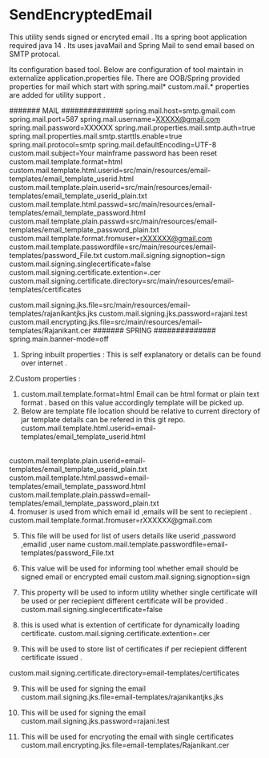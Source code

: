 # SendEncryptedEmail
This utility sends signed or encryted email .
Its a spring boot application required java 14 .
Its uses javaMail and Spring Mail to send email based on SMTP protocal.

Its configuration based tool. Below are configuration of tool maintain in externalize application.properties file.
There are OOB/Spring provided properties for mail which start with spring.mail*
custom.mail.* properties are added for utility support .


####### MAIL ##############
spring.mail.host=smtp.gmail.com
spring.mail.port=587
spring.mail.username=XXXXX@gmail.com
spring.mail.password=XXXXXX
spring.mail.properties.mail.smtp.auth=true
spring.mail.properties.mail.smtp.starttls.enable=true
spring.mail.protocol=smtp
spring.mail.defaultEncoding=UTF-8
custom.mail.subject=Your mainframe password has been reset
custom.mail.template.format=html
custom.mail.template.html.userid=src/main/resources/email-templates/email_template_userid.html
custom.mail.template.plain.userid=src/main/resources/email-templates/email_template_userid_plain.txt
custom.mail.template.html.passwd=src/main/resources/email-templates/email_template_password.html
custom.mail.template.plain.passwd=src/main/resources/email-templates/email_template_password_plain.txt
custom.mail.template.format.fromuser=rXXXXXX@gmail.com
custom.mail.template.passwordfile=src/main/resources/email-templates/password_File.txt
custom.mail.signing.signoption=sign
custom.mail.signing.singlecertificate=false
custom.mail.signing.certificate.extention=.cer
custom.mail.signing.certificate.directory=src/main/resources/email-templates/certificates

custom.mail.signing.jks.file=src/main/resources/email-templates/rajanikantjks.jks
custom.mail.signing.jks.password=rajani.test
custom.mail.encrypting.jks.file=src/main/resources/email-templates/Rajanikant.cer
####### SPRING ##############
spring.main.banner-mode=off


1. Spring inbuilt properties : 
This is self explanatory  or details can be found over internet .

2.Custom properties :


1. custom.mail.template.format=html
    Email can be html format or plain text format . based on this value accordingly template will be picked up.
2. Below are template file location should be relative to current directory of jar
   template details can be refered in this git repo.
custom.mail.template.html.userid=email-templates/email_template_userid.html
<br>
custom.mail.template.plain.userid=email-templates/email_template_userid_plain.txt
<br>
custom.mail.template.html.passwd=email-templates/email_template_password.html
<br>
custom.mail.template.plain.passwd=email-templates/email_template_password_plain.txt
<br>
4. fromuser is used from which email id ,emails will be sent to reciepient .
custom.mail.template.format.fromuser=rXXXXXX@gmail.com

5. This file will be used for list of users details like userid ,password ,emailid ,user name
custom.mail.template.passwordfile=email-templates/password_File.txt

6. This value will be used for informing tool whether email should be signed email or encrypted email
custom.mail.signing.signoption=sign

7. This property will be used to inform utility whether single certificate will be used or per reciepient different certificate will be provided .
custom.mail.signing.singlecertificate=false

8. this is used what is extention of certificate for dynamically loading certificate.
custom.mail.signing.certificate.extention=.cer

9. This will be used to store list of certificates if  per reciepient different certificate issued .
   
custom.mail.signing.certificate.directory=email-templates/certificates

9. This will be used for signing the email 
custom.mail.signing.jks.file=email-templates/rajanikantjks.jks

10. This will be used for signing the email 
custom.mail.signing.jks.password=rajani.test

10. This will be used for encryoting the email with single certificates 
custom.mail.encrypting.jks.file=email-templates/Rajanikant.cer
